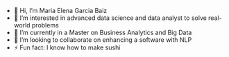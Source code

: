 - 👋 Hi, I’m Maria Elena Garcia Baiz
- 👀 I’m interested in advanced data science and data analyst to solve real-world problems
- 🌱 I’m currently in a Master on Business Analytics and Big Data
- 💞️ I’m looking to collaborate on enhancing a software with NLP
- ⚡ Fun fact: I know how to make sushi
